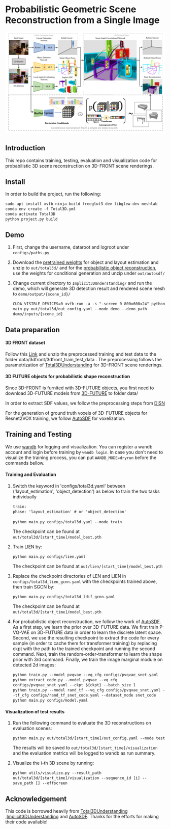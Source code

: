 # Probabilistic Geometric Scene Reconstruction from a Single Image 


![pipeline](data/Figure.png)


## Introduction
This repo contains training, testing, evaluation and visualization code for probabilistic 3D scene reconstruction on 3D-FRONT scene renderings. 

## Install
In order to build the project, run the following:
```
sudo apt install xvfb ninja-build freeglut3-dev libglew-dev meshlab
conda env create -f Total3D.yml
conda activate Total3D
python project.py build
```

## Demo
1. First, change the username, dataroot and logroot  under ```configs/paths.py```

2. Download the [pretrained weights](https://drive.google.com/file/d/11laK4bC7wye6tTMu82v-KOBr-Mmvjewn/view?usp=share_link)
for object and layout estimation and unzip to ```out/total3d/``` and for the [probabilistic object reconstruction](https://drive.google.com/file/d/1KhNIAs1gAktPIR_Rrep76FH_mxrQtrVQ/view?usp=share_link), use the weights for conditional generation and unzip under ```out/autosdf/```

3. Change current directory to ```Implicit3DUnderstanding/``` and run the demo, which will generate 3D detection result and rendered scene mesh to ```demo/output/{scene_id}/```
    ```
    CUDA_VISIBLE_DEVICES=0 xvfb-run -a -s "-screen 0 800x600x24" python main.py out/total3d/out_config.yaml --mode demo --demo_path demo/inputs/{scene_id}
    ```

## Data preparation


#### 3D FRONT dataset
Follow  this [Link](https://drive.google.com/file/d/1QV-v3LQGvjuXdoGT_uEJcKuSe_PU9SJV/view?usp=share_link) and unzip the preprocessed training and test data to the folder data/3dfront/3dfront_train_test_data . The preprocessing follows the parametrization of [Total3DUnderstanding](https://github.com/yinyunie/Total3DUnderstanding) for 3D-FRONT scene renderings. 

#### 3D FUTURE objects for probabilistic shape reconstruction
Since 3D-FRONT is furnited with 3D-FUTURE objects, you first need to download 3D-FUTURE models from [3D-FUTURE](https://tianchi.aliyun.com/specials/promotion/alibaba-3d-future) to folder data/

In order to extract SDF values, we follow the preprocessing steps from [DISN](https://github.com/laughtervv/DISN)

For the generation of ground truth voxels of 3D-FUTURE objects for Resnet2VOX training, we follow [AutoSDF](https://github.com/yccyenchicheng/AutoSDF) for voxelization. 


## Training and Testing
We use [wandb](https://www.wandb.com/) for logging and visualization.
You can register a wandb account and login before training by ```wandb login```.
In case you don't need to visualize the training process, you can put ```WANDB_MODE=dryrun``` before the commands bellow.


#### Training and Evaluation 

1. Switch the keyword in 'configs/total3d.yaml' between ('layout_estimation', 'object_detection') as below to train the two tasks individually
    ```
    train:
    phase: 'layout_estimation' # or 'object_detection'

    python main.py configs/total3d.yaml --mode train
    ```
    The checkpoint can be found at ```out/total3d/[start_time]/model_best.pth```
    
2. Train LIEN by:
    ```
    python main.py configs/lien.yaml
    ```
    The checkpoint can be found at ```out/lien/[start_time]/model_best.pth```


3. Replace the checkpoint directories of LEN and LIEN in ```configs/total3d_lien_gcnn.yaml``` with the checkpoints trained above, then train SGCN by:
    ```
    python main.py configs/total3d_ldif_gcnn.yaml
    ```
    The checkpoint can be found at ```out/total3d/[start_time]/model_best.pth```

4. For probabilistic object reconstruction, we follow the work of [AutoSDF](https://github.com/yccyenchicheng/AutoSDF). 
As a first step, we learn the prior over 3D-FUTURE data.
We first train P-VQ-VAE on 3D-FUTURE data in order to learn the discrete latent space. Second, we use the resulting checkpoint to extract the code for every sample (in order to cache them for transformer training) by replacing ckpt with the path to the trained checkpoint and running the second command. Next, train the random-order-transformer to learn the shape prior with 3rd command. Finally, we train the image marginal module on detected 2d images:
    ```
    python train.py --model pvqvae --vq_cfg configs/pvqvae_snet.yaml
    python extract_code.py --model pvqvae --vq_cfg configs/pvqvae_snet.yaml --ckpt ${ckpt} --batch_size 1
    python train.py --model rand_tf --vq_cfg configs/pvqvae_snet.yaml --tf_cfg configs/rand_tf_snet_code.yaml --dataset_mode snet_code
    python main.py configs/model.yaml
    ```

#### Visualization of test results

1. Run the following command to evaluate the 3D reconstructions on evaluation scenes:
    ```
    python main.py out/total3d/[start_time]/out_config.yaml --mode test
    ```
    The results will be saved to ```out/total3d/[start_time]/visualization``` and the evaluation metrics will be logged to wandb as run summary.


3. Visualize the i-th 3D scene by running:
    ```
    python utils/visualize.py --result_path out/total3d/[start_time]/visualization --sequence_id [i] --save_path [] --offscreen
    ```


## Acknowledgement

This code is borrowed heavily from [Total3DUnderstanding](https://github.com/yinyunie/Total3DUnderstanding) ,[Implicit3DUnderstanding](https://github.com/chengzhag/Implicit3DUnderstanding) and [AutoSDF](https://github.com/yccyenchicheng/AutoSDF). Thanks for the efforts for making their code available!
